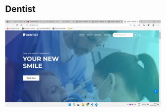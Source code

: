# Dentist

![](https://github.com/bhatiRiya/Dentist/blob/master/assets/README.md/Screenshot%20(346).png)
